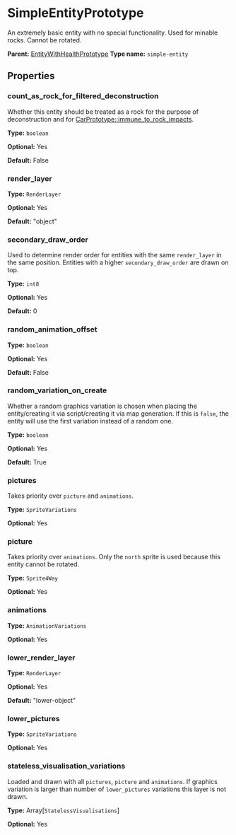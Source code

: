 # SimpleEntityPrototype

An extremely basic entity with no special functionality. Used for minable rocks. Cannot be rotated.

**Parent:** [EntityWithHealthPrototype](EntityWithHealthPrototype.md)
**Type name:** `simple-entity`

## Properties

### count_as_rock_for_filtered_deconstruction

Whether this entity should be treated as a rock for the purpose of deconstruction and for [CarPrototype::immune_to_rock_impacts](prototype:CarPrototype::immune_to_rock_impacts).

**Type:** `boolean`

**Optional:** Yes

**Default:** False

### render_layer

**Type:** `RenderLayer`

**Optional:** Yes

**Default:** "object"

### secondary_draw_order

Used to determine render order for entities with the same `render_layer` in the same position. Entities with a higher `secondary_draw_order` are drawn on top.

**Type:** `int8`

**Optional:** Yes

**Default:** 0

### random_animation_offset

**Type:** `boolean`

**Optional:** Yes

**Default:** False

### random_variation_on_create

Whether a random graphics variation is chosen when placing the entity/creating it via script/creating it via map generation. If this is `false`, the entity will use the first variation instead of a random one.

**Type:** `boolean`

**Optional:** Yes

**Default:** True

### pictures

Takes priority over `picture` and `animations`.

**Type:** `SpriteVariations`

**Optional:** Yes

### picture

Takes priority over `animations`. Only the `north` sprite is used because this entity cannot be rotated.

**Type:** `Sprite4Way`

**Optional:** Yes

### animations

**Type:** `AnimationVariations`

**Optional:** Yes

### lower_render_layer

**Type:** `RenderLayer`

**Optional:** Yes

**Default:** "lower-object"

### lower_pictures

**Type:** `SpriteVariations`

**Optional:** Yes

### stateless_visualisation_variations

Loaded and drawn with all `pictures`, `picture` and `animations`. If graphics variation is larger than number of `lower_pictures` variations this layer is not drawn.

**Type:** Array[`StatelessVisualisations`]

**Optional:** Yes

